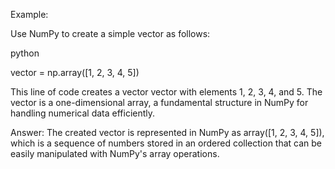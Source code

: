 Example:

Use NumPy to create a simple vector as follows:

python

vector = np.array([1, 2, 3, 4, 5])

This line of code creates a vector vector with elements 1, 2, 3, 4, and 5. The vector is a one-dimensional array, a fundamental structure in NumPy for handling numerical data efficiently.

Answer: The created vector is represented in NumPy as array([1, 2, 3, 4, 5]), which is a sequence of numbers stored in an ordered collection that can be easily manipulated with NumPy's array operations.
